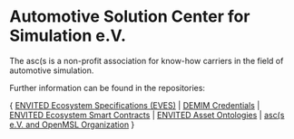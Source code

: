 # Automotive Solution Center for Simulation e.V.

The asc(s is a non-profit association for know-how carriers in the field of automotive simulation.

Further information can be found in the repositories:

{ [ENVITED Ecosystem Specifications (EVES)](https://ascs-ev.github.io/EVES/) | [DEMIM Credentials](https://github.com/ASCS-eV/credentials) | [ENVITED Ecosystem Smart Contracts](https://github.com/ASCS-eV/smart-contracts) | [ENVITED Asset Ontologies](https://github.com/ASCS-eV/ontology-management-base) | [asc(s e.V. and OpenMSL Organization](https://openmsl.github.io/doc/OpenMSL/organization/index.html) }
